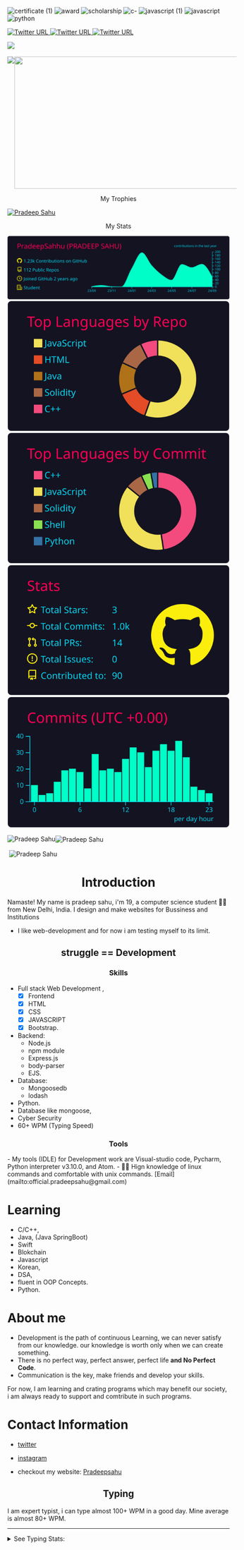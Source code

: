 
![certificate (1)](https://user-images.githubusercontent.com/94203408/172693042-b71697bf-cf00-4cc5-ab77-2a08ebebc308.png)
![award](https://user-images.githubusercontent.com/94203408/172693522-cf28296f-771a-46e9-adad-fff715fbd636.png)
![scholarship](https://user-images.githubusercontent.com/94203408/172693277-7f989aed-5446-4ee7-a3f6-a555a34943f9.png)
![c-](https://user-images.githubusercontent.com/94203408/172696190-149f532b-76f6-46d5-bd03-9fd92dec0e90.png)
![javascript (1)](https://user-images.githubusercontent.com/94203408/172696196-afae7a25-08ca-4249-8d86-e4c7121b017a.png)
![javascript](https://user-images.githubusercontent.com/94203408/172696198-c8fab034-a1e0-433e-bd0a-7b944d2676d7.png)
![python](https://user-images.githubusercontent.com/94203408/172696201-b5447ea2-3a6d-4d6d-a1c0-8cf262a60802.png)

<a href="https://twitter.com/Pradeepsahu__" ><img  alt="Twitter URL" src="https://img.shields.io/twitter/url?label=Twitter%20%40PradeepSahu__&logo=Twitter&logoColor=%231DA1F2&style=social&url=https%3A%2F%2Ftwitter.com%2FPradeepsahu__"> </a>
<a href="https://www.instagram.com/pradeep_sahhu/"> <img alt="Twitter URL" src="https://img.shields.io/twitter/url?label=Instagram%20%40pradeep_sahhu&logo=Instagram&logoColor=%23E4405F&style=social&url=https%3A%2F%2Fwww.instagram.com%2Fpradeep_sahhu%2F"> </a>
<a href="https://www.linkedin.com/in/pradeep-sahu-759720224/"> <img alt="Twitter URL" src="https://img.shields.io/twitter/url?label=LinkedIn%20%40PradeepSahu&logo=LinkedIn&logoColor=%23E4405F&style=social&url=https%3A%2F%2Fwww.linkedin.com%2Fin%2Fpradeep-sahu-759720224%2F"></a>

[![](https://visitcount.itsvg.in/api?id=PradeepSahu&label=Profile%20Views&color=4&icon=0&pretty=true)](https://visitcount.itsvg.in)


<div style="display: flex; justify-content: space-around;">
 
 <img style="display:inline;" height="100" src="https://assets.leetcode.com/static_assets/marketing/2024-50.gif" />
  
  <img align="right" width="600" height="300" src="https://user-images.githubusercontent.com/74038190/225813708-98b745f2-7d22-48cf-9150-083f1b00d6c9.gif" alt="" />

</div>



<p align="center">My Trophies </p>
  
<p align="left"> <a href="https://github.com/ryo-ma/github-profile-trophy"><img src="https://github-profile-trophy.vercel.app/?username=PradeepSahhu" alt="Pradeep Sahu" /></a> </p>


<p align="center">My Stats </p>


[![](https://raw.githubusercontent.com/PradeepSahhu/pradeepSahu-profile/master/profile-summary-card-output/2077/0-profile-details.svg)](https://github.com/vn7n24fzkq/github-profile-summary-cards)
[![](https://raw.githubusercontent.com/PradeepSahhu/pradeepSahu-profile/master/profile-summary-card-output/2077/1-repos-per-language.svg)](https://github.com/vn7n24fzkq/github-profile-summary-cards) [![](https://raw.githubusercontent.com/PradeepSahhu/pradeepSahu-profile/master/profile-summary-card-output/2077/2-most-commit-language.svg)](https://github.com/vn7n24fzkq/github-profile-summary-cards)
[![](https://raw.githubusercontent.com/PradeepSahhu/pradeepSahu-profile/master/profile-summary-card-output/2077/3-stats.svg)](https://github.com/vn7n24fzkq/github-profile-summary-cards) [![](https://raw.githubusercontent.com/PradeepSahhu/pradeepSahu-profile/master/profile-summary-card-output/2077/4-productive-time.svg)](https://github.com/vn7n24fzkq/github-profile-summary-cards)

<p><img align="left" src="https://github-readme-stats.vercel.app/api/top-langs?username=PradeepSahhu&show_icons=true&locale=en&layout=compact" alt="Pradeep Sahu" /></p>

<p><img align="center" src="https://github-readme-streak-stats.herokuapp.com/?user=PradeepSahhu" alt="Pradeep Sahu" /></p>
<p>&nbsp;<img align="center" src="https://github-readme-stats.vercel.app/api?username=PradeepSahhu&show_icons=true&locale=en" alt="Pradeep Sahu" /></p>
<h1 align="center"> Introduction </h1>

<P>Namaste! My name is pradeep sahu, i'm 19, a computer science student 🧑‍💻 from New Delhi, India.  I design and make websites for Bussiness and Institutions</p>

- I like web-development and for now i am testing myself to its limit.

<h2 align="center"> struggle == Development </h2>

<h3 align="center"> Skills </h3>

- Full stack Web Development ,
  - [X] Frontend
  - [X] HTML
  - [X] CSS
  - [X] JAVASCRIPT
  - [X]  Bootstrap.
- Backend: 
  -  Node.js 
  - npm module
  -  Express.js
  -  body-parser
  -  EJS.
- Database: 
   - Mongoosedb
   - lodash
- Python.
- Database like mongoose, 
- Cyber Security 
- 60+ WPM (Typing Speed)

 
 
 <h3 align="center"> Tools </h3>
- My tools (IDLE) for Development work are Visual-studio code, Pycharm, Python interpreter v3.10.0, and Atom.
- 🧑‍💻 Hign knowledge of linux commands and comfortable with unix commands.
[Email](mailto:official.pradeepsahu@gmail.com) 



 
 # Learning
 - C/C++,
 - Java, (Java SpringBoot)
 - Swift
 - Blokchain
 - Javascript
 - Korean,
 - DSA,
 - fluent in OOP Concepts.
 - Python.
 
 # About me
- Development is the path of continuous Learning, we can never satisfy from our knowledge. our knowledge is worth only when we can create something. 
- There is no perfect way, perfect answer, perfect life **and No Perfect Code**.
- Communication is the key, make friends and develop your skills.

For now, I am learning and crating programs which may benefit our society, i am always ready to support and comtribute in such programs.
# Contact Information
- [twitter](https://twitter.com/Pradeepsahu__)
- [instagram](https://www.instagram.com/pradeep_sahhu/)

- checkout my website: [Pradeepsahu](https://pradeepsahu.in/)




####
<h2 align="center"> Typing </h2>
<P> I am expert typist, i can type almost 100+ WPM in a good day. Mine average is almost 80+ WPM. </p>
<hr/ style="border-width:10">

<details>
<summary> See Typing Stats:  </summary> 

<img width="1470" alt="90wpm" src="https://github.com/PradeepSahhu/PradeepSahhu/assets/94203408/cd626653-9ee5-44be-bb13-ffc8597b53eb">

![Screenshot (362)](https://user-images.githubusercontent.com/94203408/179827945-fbf9e3b7-19fc-41dd-bc05-9633e9301d3b.png)


</details>


<!--START_SECTION:activity-->

<!--END_SECTION:activity-->





